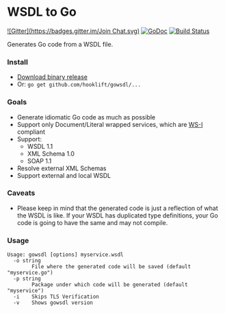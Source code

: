 # WSDL to Go

[![Gitter](https://badges.gitter.im/Join Chat.svg)](https://gitter.im/hooklift/gowsdl?utm_source=badge&utm_medium=badge&utm_campaign=pr-badge&utm_content=badge)
[![GoDoc](https://godoc.org/github.com/hooklift/gowsdl?status.svg)](https://godoc.org/github.com/hooklift/gowsdl)
[![Build Status](https://travis-ci.org/hooklift/gowsdl.svg?branch=master)](https://travis-ci.org/hooklift/gowsdl)

Generates Go code from a WSDL file.

### Install

* [Download binary release](https://github.com/hooklift/gowsdl/releases)
* Or: `go get github.com/hooklift/gowsdl/...`

### Goals
* Generate idiomatic Go code as much as possible
* Support only Document/Literal wrapped services, which are [WS-I](http://ws-i.org/) compliant
* Support:
	* WSDL 1.1
	* XML Schema 1.0
	* SOAP 1.1
* Resolve external XML Schemas
* Support external and local WSDL

### Caveats
* Please keep in mind that the generated code is just a reflection of what the WSDL is like. If your WSDL has duplicated type definitions, your Go code is going to have the same and may not compile.

### Usage
```
Usage: gowsdl [options] myservice.wsdl
  -o string
        File where the generated code will be saved (default "myservice.go")
  -p string
        Package under which code will be generated (default "myservice")
  -i    Skips TLS Verification
  -v    Shows gowsdl version
  ```
